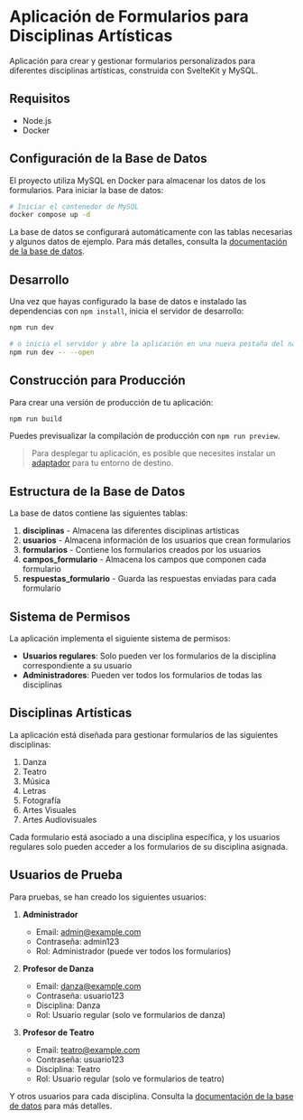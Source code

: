 # Aplicación de Formularios para Disciplinas Artísticas

Aplicación para crear y gestionar formularios personalizados para diferentes disciplinas artísticas, construida con SvelteKit y MySQL.

## Requisitos

- Node.js
- Docker

## Configuración de la Base de Datos

El proyecto utiliza MySQL en Docker para almacenar los datos de los formularios. Para iniciar la base de datos:

```bash
# Iniciar el contenedor de MySQL
docker compose up -d
```

La base de datos se configurará automáticamente con las tablas necesarias y algunos datos de ejemplo. Para más detalles, consulta la [documentación de la base de datos](./init-db/README.md).

## Desarrollo

Una vez que hayas configurado la base de datos e instalado las dependencias con `npm install`, inicia el servidor de desarrollo:

```bash
npm run dev

# o inicia el servidor y abre la aplicación en una nueva pestaña del navegador
npm run dev -- --open
```

## Construcción para Producción

Para crear una versión de producción de tu aplicación:

```bash
npm run build
```

Puedes previsualizar la compilación de producción con `npm run preview`.

> Para desplegar tu aplicación, es posible que necesites instalar un [adaptador](https://svelte.dev/docs/kit/adapters) para tu entorno de destino.

## Estructura de la Base de Datos

La base de datos contiene las siguientes tablas:

1. **disciplinas** - Almacena las diferentes disciplinas artísticas
2. **usuarios** - Almacena información de los usuarios que crean formularios
3. **formularios** - Contiene los formularios creados por los usuarios
4. **campos_formulario** - Almacena los campos que componen cada formulario
5. **respuestas_formulario** - Guarda las respuestas enviadas para cada formulario

## Sistema de Permisos

La aplicación implementa el siguiente sistema de permisos:

- **Usuarios regulares**: Solo pueden ver los formularios de la disciplina correspondiente a su usuario
- **Administradores**: Pueden ver todos los formularios de todas las disciplinas

## Disciplinas Artísticas

La aplicación está diseñada para gestionar formularios de las siguientes disciplinas:

1. Danza
2. Teatro
3. Música
4. Letras
5. Fotografía
6. Artes Visuales
7. Artes Audiovisuales

Cada formulario está asociado a una disciplina específica, y los usuarios regulares solo pueden acceder a los formularios de su disciplina asignada.

## Usuarios de Prueba

Para pruebas, se han creado los siguientes usuarios:

1. **Administrador**
   - Email: admin@example.com
   - Contraseña: admin123
   - Rol: Administrador (puede ver todos los formularios)

2. **Profesor de Danza**
   - Email: danza@example.com
   - Contraseña: usuario123
   - Disciplina: Danza
   - Rol: Usuario regular (solo ve formularios de danza)

3. **Profesor de Teatro**
   - Email: teatro@example.com
   - Contraseña: usuario123
   - Disciplina: Teatro
   - Rol: Usuario regular (solo ve formularios de teatro)

Y otros usuarios para cada disciplina. Consulta la [documentación de la base de datos](./init-db/README.md) para más detalles.
